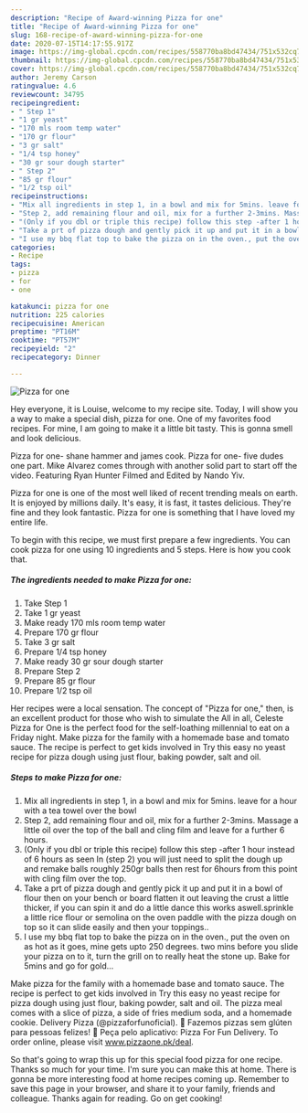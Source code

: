 ```yaml
---
description: "Recipe of Award-winning Pizza for one"
title: "Recipe of Award-winning Pizza for one"
slug: 168-recipe-of-award-winning-pizza-for-one
date: 2020-07-15T14:17:55.917Z
image: https://img-global.cpcdn.com/recipes/558770ba8bd47434/751x532cq70/pizza-for-one-recipe-main-photo.jpg
thumbnail: https://img-global.cpcdn.com/recipes/558770ba8bd47434/751x532cq70/pizza-for-one-recipe-main-photo.jpg
cover: https://img-global.cpcdn.com/recipes/558770ba8bd47434/751x532cq70/pizza-for-one-recipe-main-photo.jpg
author: Jeremy Carson
ratingvalue: 4.6
reviewcount: 34795
recipeingredient:
- " Step 1"
- "1 gr yeast"
- "170 mls room temp water"
- "170 gr flour"
- "3 gr salt"
- "1/4 tsp honey"
- "30 gr sour dough starter"
- " Step 2"
- "85 gr flour"
- "1/2 tsp oil"
recipeinstructions:
- "Mix all ingredients in step 1, in a bowl and mix for 5mins. leave for a hour with a tea towel over the bowl"
- "Step 2, add remaining flour and oil, mix for a further 2-3mins. Massage a little oil over the top of the ball and cling film and leave for a further 6 hours."
- "(Only if you dbl or triple this recipe) follow this step -after 1 hour instead of 6 hours as seen In (step 2) you will just need to split the dough up and remake balls roughly 250gr balls then rest for 6hours from this point with cling film over the top."
- "Take a prt of pizza dough and gently pick it up and put it in a bowl of flour then on your bench or board flatten it out leaving the crust a little thicker, if you can spin it and do a little dance this works aswell.sprinkle a little rice flour or semolina on the oven paddle with the pizza dough on top so it can slide easily and then your toppings.."
- "I use my bbq flat top to bake the pizza on in the oven., put the oven on as hot as it goes, mine gets upto 250 degrees. two mins before you slide your pizza on to it, turn the grill on to really heat the stone up. Bake for 5mins and go for gold..."
categories:
- Recipe
tags:
- pizza
- for
- one

katakunci: pizza for one 
nutrition: 225 calories
recipecuisine: American
preptime: "PT16M"
cooktime: "PT57M"
recipeyield: "2"
recipecategory: Dinner

---
```



![Pizza for one](https://img-global.cpcdn.com/recipes/558770ba8bd47434/751x532cq70/pizza-for-one-recipe-main-photo.jpg)

Hey everyone, it is Louise, welcome to my recipe site. Today, I will show you a way to make a special dish, pizza for one. One of my favorites food recipes. For mine, I am going to make it a little bit tasty. This is gonna smell and look delicious.

Pizza for one- shane hammer and james cook. Pizza for one- five dudes one part. Mike Alvarez comes through with another solid part to start off the video. Featuring Ryan Hunter Filmed and Edited by Nando Yiv.

Pizza for one is one of the most well liked of recent trending meals on earth. It is enjoyed by millions daily. It's easy, it is fast, it tastes delicious. They're fine and they look fantastic. Pizza for one is something that I have loved my entire life.


To begin with this recipe, we must first prepare a few ingredients. You can cook pizza for one using 10 ingredients and 5 steps. Here is how you cook that.

<!--inarticleads1-->

##### The ingredients needed to make Pizza for one:

1. Take  Step 1
1. Take 1 gr yeast
1. Make ready 170 mls room temp water
1. Prepare 170 gr flour
1. Take 3 gr salt
1. Prepare 1/4 tsp honey
1. Make ready 30 gr sour dough starter
1. Prepare  Step 2
1. Prepare 85 gr flour
1. Prepare 1/2 tsp oil


Her recipes were a local sensation. The concept of &#34;Pizza for one,&#34; then, is an excellent product for those who wish to simulate the All in all, Celeste Pizza for One is the perfect food for the self-loathing millennial to eat on a Friday night. Make pizza for the family with a homemade base and tomato sauce. The recipe is perfect to get kids involved in Try this easy no yeast recipe for pizza dough using just flour, baking powder, salt and oil. 

<!--inarticleads2-->

##### Steps to make Pizza for one:

1. Mix all ingredients in step 1, in a bowl and mix for 5mins. leave for a hour with a tea towel over the bowl
1. Step 2, add remaining flour and oil, mix for a further 2-3mins. Massage a little oil over the top of the ball and cling film and leave for a further 6 hours.
1. (Only if you dbl or triple this recipe) follow this step -after 1 hour instead of 6 hours as seen In (step 2) you will just need to split the dough up and remake balls roughly 250gr balls then rest for 6hours from this point with cling film over the top.
1. Take a prt of pizza dough and gently pick it up and put it in a bowl of flour then on your bench or board flatten it out leaving the crust a little thicker, if you can spin it and do a little dance this works aswell.sprinkle a little rice flour or semolina on the oven paddle with the pizza dough on top so it can slide easily and then your toppings..
1. I use my bbq flat top to bake the pizza on in the oven., put the oven on as hot as it goes, mine gets upto 250 degrees. two mins before you slide your pizza on to it, turn the grill on to really heat the stone up. Bake for 5mins and go for gold...


Make pizza for the family with a homemade base and tomato sauce. The recipe is perfect to get kids involved in Try this easy no yeast recipe for pizza dough using just flour, baking powder, salt and oil. The pizza meal comes with a slice of pizza, a side of fries medium soda, and a homemade cookie. Delivery Pizza (@pizzaforfunoficial). 🍕 Fazemos pizzas sem glúten para pessoas felizes! 📲 Peça pelo aplicativo: Pizza For Fun Delivery. To order online, please visit www.pizzaone.pk/deal. 

So that's going to wrap this up for this special food pizza for one recipe. Thanks so much for your time. I'm sure you can make this at home. There is gonna be more interesting food at home recipes coming up. Remember to save this page in your browser, and share it to your family, friends and colleague. Thanks again for reading. Go on get cooking!
